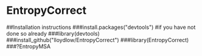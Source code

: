 # EntropyCorrect
##Installation instructions
###install.packages("devtools") #if you have not done so already
###library(devtools)
###install_github("lloydlow/EntropyCorrect")
###library(EntropyCorrect)
###?EntropyMSA
